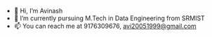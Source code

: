 - 👋 Hi, I’m Avinash
- 🌱 I’m currently pursuing M.Tech in Data Engineering from SRMIST
- 📫 You can reach me at 9176309676, avi20051999@gmail.com

<!---
avi20051999/avi20051999 is a ✨ special ✨ repository because its `README.md` (this file) appears on your GitHub profile.
You can click the Preview link to take a look at your changes.
--->
